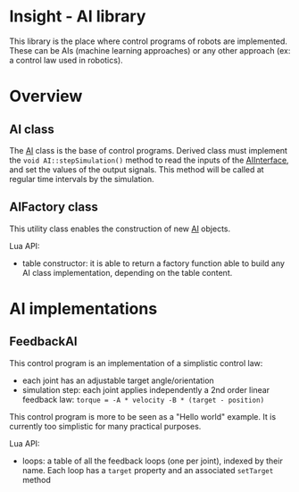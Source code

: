 # Insight - AI library

This library is the place where control programs of robots are implemented. These can be AIs (machine learning approaches) or any other approach (ex: a control law used in robotics).

# Overview

## AI class

The [AI](include/AI.hpp) class is the base of control programs. Derived class must implement the `void AI::stepSimulation()` method to read the inputs of the [AIInterface](../AI-interface/include/AIInterface.hpp), and set the values of the output signals. This method will be called at regular time intervals by the simulation.

## AIFactory class

This utility class enables the construction of new [AI](include/AI.hpp) objects.

Lua API:

- table constructor: it is able to return a factory function able to build any AI class implementation, depending on the table content.

# AI implementations

## FeedbackAI

This control program is an implementation of a simplistic control law:

- each joint has an adjustable target angle/orientation
- simulation step: each joint applies independently a 2nd order linear feedback law: `torque = -A * velocity -B * (target - position)`

This control program is more to be seen as a "Hello world" example. It is currently too simplistic for many practical purposes.

Lua API:

- loops: a table of all the feedback loops (one per joint), indexed by their name. Each loop has a `target` property and an associated `setTarget` method
